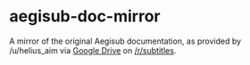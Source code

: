 # aegisub-doc-mirror

A mirror of the original Aegisub documentation, as provided by /u/helius_aim via [Google Drive](https://drive.google.com/file/d/1iObKzJXquywg6nxMf70ohrgsOJPPO9iX/view?fbclid=IwAR0r1SRqXbKie_riLx7CvddHiAMlmAZbUlwd96Fs7-BGfsZp4XmYY1TeXMQ) on [/r/subtitles](https://www.reddit.com/r/subtitles/comments/kz6lp9/for_anyone_whos_looking_for_aegisub_documentation/gkl64sm/).

